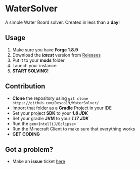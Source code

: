 # WaterSolver
A simple Water Board solver.
Created in less than a **day**!

## Usage
1. Make sure you have **Forge 1.8.9**
2. Download the ***latest*** version from [Releases](https://github.com/Desco19/WaterSolver/releases/)
3. Put it to your **mods** folder
4. Launch your instance
5. **START SOLVING!**

## Contribution
- **Clone** the repository using `git clone https://github.com/Desco19/WaterSolver/`
- Import that folder as a **Gradle** Project in your IDE
- Set your project **SDK** to your ***1.8 JDK***
- Set your gradle **JVM** to your ***1.17 JDK***
- Run the `gen<IntelliJ/Eclipse>`
- Run the Minecraft Client to make sure that everything works
- **GET CODING**

## Got a problem?
- Make an **issue** ticket [here](https://github.com/Desco19/WaterSolver/issues)
